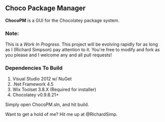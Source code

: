 ## Choco Package Manager ##

**ChocoPM** is a GUI for the Chocolatey package system.

### Note:
This is a *Work In Progress*. This project will be evolving rapidly for as long as I (Richard Simpson) pay attention to it. You're free to modify and fork as you please and I welcome any and all pull requests!

### Dependencies To Build
1. Visual Studio 2012 w/ NuGet
2. .Net Framework 4.5
3. Wix Toolset 3.8.X (Required for installer)
4. Chocolatey v0.9.8.21+

Simply open ChocoPM.sln, and hit build.

Want to get a hold of me? Hit me up at @RichardSimp.